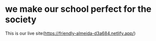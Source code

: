 # we make our school perfect for the society

This is our live site(https://friendly-almeida-d3a684.netlify.app/)
